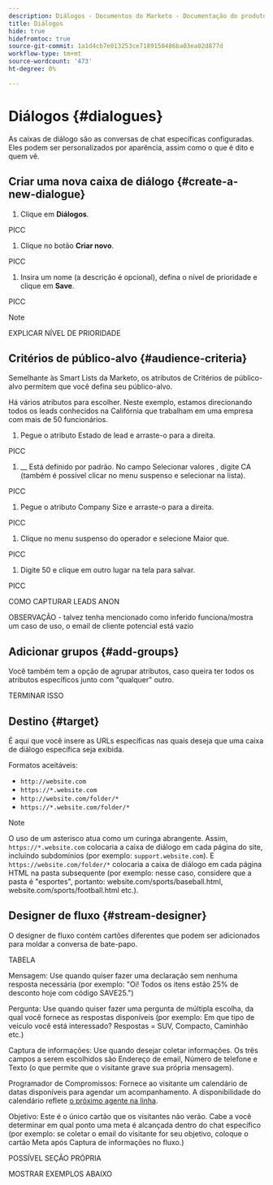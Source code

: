 ```yaml
---
description: Diálogos - Documentos do Marketo - Documentação do produto
title: Diálogos
hide: true
hidefromtoc: true
source-git-commit: 1a1d4cb7e013253ce7189150486ba03ea02d877d
workflow-type: tm+mt
source-wordcount: '473'
ht-degree: 0%

---
```


# Diálogos {#dialogues}

As caixas de diálogo são as conversas de chat específicas configuradas. Eles podem ser personalizados por aparência, assim como o que é dito e quem vê.

## Criar uma nova caixa de diálogo {#create-a-new-dialogue}

1. Clique em **Diálogos**.

PICC

1. Clique no botão **Criar novo**.

PICC

1. Insira um nome (a descrição é opcional), defina o nível de prioridade e clique em **Save**.

PICC

>[!NOTE]
>
>EXPLICAR NÍVEL DE PRIORIDADE

## Critérios de público-alvo {#audience-criteria}

Semelhante às Smart Lists da Marketo, os atributos de Critérios de público-alvo permitem que você defina seu público-alvo.

Há vários atributos para escolher. Neste exemplo, estamos direcionando todos os leads conhecidos na Califórnia que trabalham em uma empresa com mais de 50 funcionários.

1. Pegue o atributo Estado de lead e arraste-o para a direita.

PICC

1. __ Está definido por padrão. No campo Selecionar valores , digite CA (também é possível clicar no menu suspenso e selecionar na lista).

PICC

1. Pegue o atributo Company Size e arraste-o para a direita.

PICC

1. Clique no menu suspenso do operador e selecione Maior que.

PICC

1. Digite 50 e clique em outro lugar na tela para salvar.

PICC

COMO CAPTURAR LEADS ANON

OBSERVAÇÃO - talvez tenha mencionado como inferido funciona/mostra um caso de uso, o email de cliente potencial está vazio

## Adicionar grupos {#add-groups}

Você também tem a opção de agrupar atributos, caso queira ter todos os atributos específicos junto com &quot;qualquer&quot; outro.

TERMINAR ISSO

## Destino {#target}

É aqui que você insere as URLs específicas nas quais deseja que uma caixa de diálogo específica seja exibida.

Formatos aceitáveis:

* `http://website.com`
* `https://*.website.com`
* `http://website.com/folder/*`
* `https://*.website.com/folder/*`

>[!NOTE]
>
>O uso de um asterisco atua como um curinga abrangente. Assim, `https://*.website.com` colocaria a caixa de diálogo em cada página do site, incluindo subdomínios (por exemplo: `support.website.com`). E `https://website.com/folder/*` colocaria a caixa de diálogo em cada página HTML na pasta subsequente (por exemplo: nesse caso, considere que a pasta é &quot;esportes&quot;, portanto: website.com/sports/baseball.html, website.com/sports/football.html etc.).

## Designer de fluxo {#stream-designer}

O designer de fluxo contém cartões diferentes que podem ser adicionados para moldar a conversa de bate-papo.

TABELA

Mensagem: Use quando quiser fazer uma declaração sem nenhuma resposta necessária (por exemplo: &quot;Oi! Todos os itens estão 25% de desconto hoje com código SAVE25.&quot;)

Pergunta: Use quando quiser fazer uma pergunta de múltipla escolha, da qual você fornece as respostas disponíveis (por exemplo: Em que tipo de veículo você está interessado? Respostas = SUV, Compacto, Caminhão etc.)

Captura de informações: Use quando desejar coletar informações. Os três campos a serem escolhidos são Endereço de email, Número de telefone e Texto (o que permite que o visitante grave sua própria mensagem).

Programador de Compromissos: Fornece ao visitante um calendário de datas disponíveis para agendar um acompanhamento. A disponibilidade do calendário reflete [o próximo agente na linha](/help/marketo/product-docs/demand-generation/dynamic-chat/dynamic-chat-overview.md#routing).

Objetivo: Este é o único cartão que os visitantes não verão. Cabe a você determinar em qual ponto uma meta é alcançada dentro do chat específico (por exemplo: se coletar o email do visitante for seu objetivo, coloque o cartão Meta após Captura de informações no fluxo.)

POSSÍVEL SEÇÃO PRÓPRIA

MOSTRAR EXEMPLOS ABAIXO